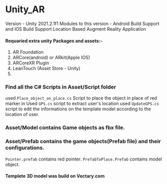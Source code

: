 # Unity_AR
Version - Unity 2021.2.1f1
Modules to this version - Android Build Support and IOS Build Support
Location Based Augment Reality Application 

#### Requaried extra unity Packages and assets:- 
1. AR Foundation
3. ARCore(android) or ARkit(Apple IOS)
4. ARCoreXR Plugin
5. LeanTouch (Asset Store - Unity)
6. 
### Find all the C# Scripts in Asset/Script folder
used ```Place_object_on_place.cs``` Script to place the object in place of red marker in
Used ```GPS.cs``` script to extract user's location
used ```UpdateGPS.cs``` script to edit the informations on the template model according to the location of user.
### Asset/Model contains Game objects as fbx file.
### Asset/Prefab contains the game objects(Prefab file) and their configurations.
```Pointer.prefab``` contains red pointer.
```PrefabToPlace.Prefab``` contains model object.
#### Templete 3D model was build on Vectary.com

